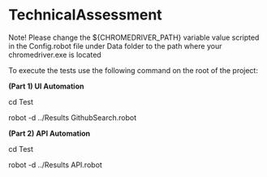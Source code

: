 # TechnicalAssessment

Note! Please change the ${CHROMEDRIVER_PATH} variable value scripted in the Config.robot file under Data folder to the path where your chromedriver.exe is located

To execute the tests use the following command on the root of the project:

**(Part 1) UI Automation**

cd Test

robot -d ../Results GithubSearch.robot



**(Part 2) API Automation**

cd Test

robot -d ../Results API.robot
